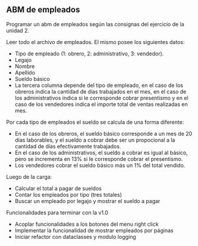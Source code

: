 ## ABM de empleados

Programar un abm de empleados según las consignas del ejercicio de la unidad 2.

Leer todo el archivo de empleados. El mismo posee los siguientes datos:

* Tipo de empleado (1: obrero, 2: administrativo, 3: vendedor).
* Legajo
* Nombre
* Apellido
* Sueldo básico
* La tercera columna depende del tipo de empleado, en el caso de los obreros indica la cantidad de días trabajados en el mes, en el caso de los administrativos indica si le corresponde cobrar presentismo y en el caso de los vendedores indica el importe total de ventas realizadas en mes.

Por cada tipo de empleados el sueldo se calcula de una forma diferente:

* En el caso de los obreros, el sueldo básico corresponde a un mes de 20 días laborables, y el sueldo a cobrar debe ser un propocional a la cantidad de días efectivamente trabajados.
* En el caso de los administrativos, el sueldo a cobrar es igual al básico, pero se incrementa en 13% si le corresponde cobrar el presentismo.
* Los vendedores cobrar el sueldo básico más un 1% del total vendido.

Luego de la carga:

* Calcular el total a pagar de sueldos
* Contar los empleados por tipo (tres totales)
* Buscar un empleado por legajo y mostrar el sueldo a pagar

Funcionalidades para terminar con la v1.0

* Acoplar funcionalidades a los botones del menu right click
* Implementar la funcionalidad de mostrar empleados por páginas
* Iniciar refactor con dataclasses y modulo logging